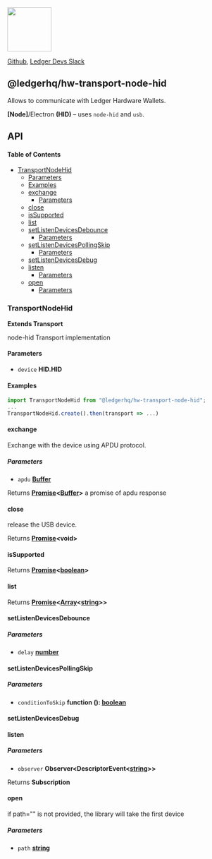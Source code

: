 <img src="https://user-images.githubusercontent.com/211411/34776833-6f1ef4da-f618-11e7-8b13-f0697901d6a8.png" height="100" />

[Github](https://github.com/LedgerHQ/ledgerjs/),
[Ledger Devs Slack](https://ledger-dev.slack.com/)

## @ledgerhq/hw-transport-node-hid

Allows to communicate with Ledger Hardware Wallets.

**[Node]**/Electron **(HID)** – uses `node-hid` and `usb`.

## API

<!-- Generated by documentation.js. Update this documentation by updating the source code. -->

#### Table of Contents

-   [TransportNodeHid](#transportnodehid)
    -   [Parameters](#parameters)
    -   [Examples](#examples)
    -   [exchange](#exchange)
        -   [Parameters](#parameters-1)
    -   [close](#close)
    -   [isSupported](#issupported)
    -   [list](#list)
    -   [setListenDevicesDebounce](#setlistendevicesdebounce)
        -   [Parameters](#parameters-2)
    -   [setListenDevicesPollingSkip](#setlistendevicespollingskip)
        -   [Parameters](#parameters-3)
    -   [setListenDevicesDebug](#setlistendevicesdebug)
    -   [listen](#listen)
        -   [Parameters](#parameters-4)
    -   [open](#open)
        -   [Parameters](#parameters-5)

### TransportNodeHid

**Extends Transport**

node-hid Transport implementation

#### Parameters

-   `device` **HID.HID** 

#### Examples

```javascript
import TransportNodeHid from "@ledgerhq/hw-transport-node-hid";
...
TransportNodeHid.create().then(transport => ...)
```

#### exchange

Exchange with the device using APDU protocol.

##### Parameters

-   `apdu` **[Buffer](https://nodejs.org/api/buffer.html)** 

Returns **[Promise](https://developer.mozilla.org/docs/Web/JavaScript/Reference/Global_Objects/Promise)&lt;[Buffer](https://nodejs.org/api/buffer.html)>** a promise of apdu response

#### close

release the USB device.

Returns **[Promise](https://developer.mozilla.org/docs/Web/JavaScript/Reference/Global_Objects/Promise)&lt;void>** 

#### isSupported

Returns **[Promise](https://developer.mozilla.org/docs/Web/JavaScript/Reference/Global_Objects/Promise)&lt;[boolean](https://developer.mozilla.org/docs/Web/JavaScript/Reference/Global_Objects/Boolean)>** 

#### list

Returns **[Promise](https://developer.mozilla.org/docs/Web/JavaScript/Reference/Global_Objects/Promise)&lt;[Array](https://developer.mozilla.org/docs/Web/JavaScript/Reference/Global_Objects/Array)&lt;[string](https://developer.mozilla.org/docs/Web/JavaScript/Reference/Global_Objects/String)>>** 

#### setListenDevicesDebounce

##### Parameters

-   `delay` **[number](https://developer.mozilla.org/docs/Web/JavaScript/Reference/Global_Objects/Number)** 

#### setListenDevicesPollingSkip

##### Parameters

-   `conditionToSkip` **function (): [boolean](https://developer.mozilla.org/docs/Web/JavaScript/Reference/Global_Objects/Boolean)** 

#### setListenDevicesDebug

#### listen

##### Parameters

-   `observer` **Observer&lt;DescriptorEvent&lt;[string](https://developer.mozilla.org/docs/Web/JavaScript/Reference/Global_Objects/String)>>** 

Returns **Subscription** 

#### open

if path="" is not provided, the library will take the first device

##### Parameters

-   `path` **[string](https://developer.mozilla.org/docs/Web/JavaScript/Reference/Global_Objects/String)** 
